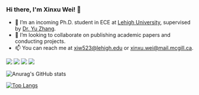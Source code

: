 ### Hi there, I'm Xinxu Wei! 👋

<!-- - 🔭 I’m interested in Deep Learning, Medical Image Analysis, Computer Vision, and Neural Network. -->
- 🌱 I’m an incoming Ph.D. student in ECE at [Lehigh University](https://www1.lehigh.edu/), supervised by [Dr. Yu Zhang](https://wordpress.lehigh.edu/yuzi20/people/).
- 👯 I’m looking to collaborate on publishing academic papers and conducting projects.
- 📫 You can reach me at [xiw523@lehigh.edu](xiw523@lehigh.edu) or [xinxu.wei@mail.mcgill.ca](xinxu.wei@mail.mcgill.ca).


<a href="https://scholar.google.com/citations?user=ibbcH1QAAAAJ&hl=EN&oi=ao"><img src="https://img.shields.io/badge/Google%20Scholar-4285F4?style=for-the-badge&logo=google-scholar&logoColor=white"></a> 
<a href="https://weixinxu666.github.io/"><img src="https://img.shields.io/badge/Home%20Page-0077B5?style=for-the-badge&logo=homepage&logoColor=white"></a> 
<a href="https://weixinxu666.github.io/files/XinxuWei_CV.pdf/"><img src="https://img.shields.io/badge/Curriculum%20Vitae-0077B5?style=for-the-badge&logo=cv&logoColor=white"></a> 
<a href="https://www.linkedin.com/in/xinxu-wei-425442239/"><img src="https://img.shields.io/badge/LinkedIn-0077B5?style=for-the-badge&logo=linkedin&logoColor=white"></a> 


<!-- <img src="https://img.shields.io/badge/Python-3776AB?style=for-the-badge&logo=python&logoColor=white"> <img src="https://img.shields.io/badge/C-00599C?style=for-the-badge&logo=c&logoColor=white"> <img src="https://img.shields.io/badge/C%2B%2B-00599C?style=for-the-badge&logo=c%2B%2B&logoColor=white"> <img src="https://img.shields.io/badge/TensorFlow-FF6F00?style=for-the-badge&logo=TensorFlow&logoColor=white"> <img src="https://img.shields.io/badge/PyTorch-EE4C2C?style=for-the-badge&logo=PyTorch&logoColor=white"> <img src="https://img.shields.io/badge/Keras-D00000?style=for-the-badge&logo=Keras&logoColor=white"> <img src="https://img.shields.io/badge/Numpy-777BB4?style=for-the-badge&logo=numpy&logoColor=white"> <img src="https://img.shields.io/badge/OpenCV-777BB4?style=for-the-badge&logo=opencv&logoColor=white"> <img src="https://img.shields.io/badge/scikit_learn-F7931E?style=for-the-badge&logo=scikit-learn&logoColor=white"> -->

![Anurag's GitHub stats](https://github-readme-stats.vercel.app/api?username=weixinxu666&show_icons=true&theme=while)

[![Top Langs](https://github-readme-stats.vercel.app/api/top-langs/?username=weixinxu666&layout=compact)](https://github.com/anuraghazra/github-readme-stats)
